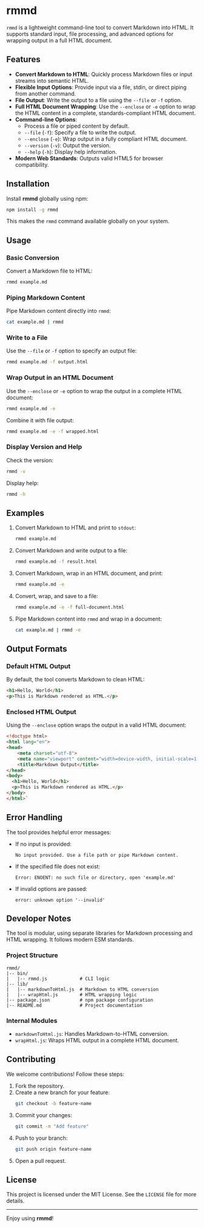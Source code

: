
# rmmd

`rmmd` is a lightweight command-line tool to convert Markdown into HTML. It supports standard input, file processing, and advanced options for wrapping output in a full HTML document.

## Features

- **Convert Markdown to HTML**: Quickly process Markdown files or input streams into semantic HTML.
- **Flexible Input Options**: Provide input via a file, stdin, or direct piping from another command.
- **File Output**: Write the output to a file using the `--file` or `-f` option.
- **Full HTML Document Wrapping**: Use the `--enclose` or `-e` option to wrap the HTML content in a complete, standards-compliant HTML document.
- **Command-line Options**:
  - Process a file or piped content by default.
  - `--file` (`-f`): Specify a file to write the output.
  - `--enclose` (`-e`): Wrap output in a fully compliant HTML document.
  - `--version` (`-v`): Output the version.
  - `--help` (`-h`): Display help information.
- **Modern Web Standards**: Outputs valid HTML5 for browser compatibility.

## Installation

Install **rmmd** globally using npm:

```bash
npm install -g rmmd
```

This makes the `rmmd` command available globally on your system.

## Usage

### Basic Conversion

Convert a Markdown file to HTML:

```bash
rmmd example.md
```

### Piping Markdown Content

Pipe Markdown content directly into `rmmd`:

```bash
cat example.md | rmmd
```

### Write to a File

Use the `--file` or `-f` option to specify an output file:

```bash
rmmd example.md -f output.html
```

### Wrap Output in an HTML Document

Use the `--enclose` or `-e` option to wrap the output in a complete HTML document:

```bash
rmmd example.md -e
```

Combine it with file output:

```bash
rmmd example.md -e -f wrapped.html
```

### Display Version and Help

Check the version:

```bash
rmmd -v
```

Display help:

```bash
rmmd -h
```

## Examples

1. Convert Markdown to HTML and print to `stdout`:
   ```bash
   rmmd example.md
   ```

2. Convert Markdown and write output to a file:
   ```bash
   rmmd example.md -f result.html
   ```

3. Convert Markdown, wrap in an HTML document, and print:
   ```bash
   rmmd example.md -e
   ```

4. Convert, wrap, and save to a file:
   ```bash
   rmmd example.md -e -f full-document.html
   ```

5. Pipe Markdown content into `rmmd` and wrap in a document:
   ```bash
   cat example.md | rmmd -e
   ```

## Output Formats

### Default HTML Output

By default, the tool converts Markdown to clean HTML:

```html
<h1>Hello, World</h1>
<p>This is Markdown rendered as HTML.</p>
```

### Enclosed HTML Output

Using the `--enclose` option wraps the output in a valid HTML document:

```html
<!doctype html>
<html lang="en">
<head>
    <meta charset="utf-8">
    <meta name="viewport" content="width=device-width, initial-scale=1.0">
    <title>Markdown Output</title>
</head>
<body>
  <h1>Hello, World</h1>
  <p>This is Markdown rendered as HTML.</p>
</body>
</html>`
```

## Error Handling

The tool provides helpful error messages:

- If no input is provided:
  ```
  No input provided. Use a file path or pipe Markdown content.
  ```
- If the specified file does not exist:
  ```
  Error: ENOENT: no such file or directory, open 'example.md'
  ```
- If invalid options are passed:
  ```
  error: unknown option '--invalid'
  ```

## Developer Notes

The tool is modular, using separate libraries for Markdown processing and HTML wrapping. It follows modern ESM standards.

### Project Structure

```plaintext
rmmd/
|-- bin/
|   |-- rmmd.js            # CLI logic
|-- lib/
|   |-- markdownToHtml.js  # Markdown to HTML conversion
|   |-- wrapHtml.js        # HTML wrapping logic
|-- package.json           # npm package configuration
|-- README.md              # Project documentation
```

### Internal Modules

- `markdownToHtml.js`: Handles Markdown-to-HTML conversion.
- `wrapHtml.js`: Wraps HTML output in a complete HTML document.

## Contributing

We welcome contributions! Follow these steps:

1. Fork the repository.
2. Create a new branch for your feature:
   ```bash
   git checkout -b feature-name
   ```
3. Commit your changes:
   ```bash
   git commit -m "Add feature"
   ```
4. Push to your branch:
   ```bash
   git push origin feature-name
   ```
5. Open a pull request.

## License

This project is licensed under the MIT License. See the `LICENSE` file for more details.

---

Enjoy using **rmmd**!
